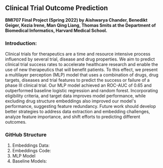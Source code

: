 ## Clinical Trial Outcome Prediction
**BMI707 Final Project (Spring 2022) by Aishwarya Chander, Benedikt Geiger, Kezia Irene, Man Qing Liang, Thomas Smits at the Department of Biomedical Informatics, Harvard Medical School.**

### Introduction: 
Clinical trials for therapeutics are a time and resource intensive process influenced by several trial, disease and drug properties. We aim to predict clinical trial success rates to accelerate healthcare research and enable the use of new therapeutics that will benefit patients. To this effect, we present a multilayer perception (MLP) model that uses a combination of drugs, drug targets, diseases and trial features to predict the success or failure of a phase III clinical trial. Our MLP model achieved an ROC-AUC of 0.65 and outperformed baseline logistic regression and random forest. Incorporating eligibility criteria, and target data improves model performance, while excluding drug structure embeddings also improved our model's performance, suggesting feature redundancy. Future work should develop better strategies to address data extraction and embedding challenges, analyze feature importance, and shift efforts to predicting different outcomes.


### GitHub Structure
1. Embeddings Data: 
2. Embeddings Code: 
3. MLP Model 
4. Baseline Models: 
